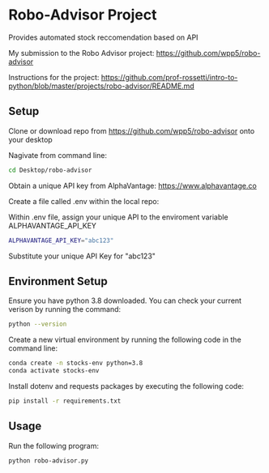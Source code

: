 # Robo-Advisor Project

Provides automated stock reccomendation based on API 

My submission to the Robo Advisor project:
https://github.com/wpp5/robo-advisor

Instructions for the project:
https://github.com/prof-rossetti/intro-to-python/blob/master/projects/robo-advisor/README.md

## Setup

Clone or download repo from https://github.com/wpp5/robo-advisor onto your desktop

Nagivate from command line:
```sh
cd Desktop/robo-advisor
```

Obtain a unique API key from AlphaVantage: 
https://www.alphavantage.co

Create a file called .env within the local repo:

Within .env file, assign your unique API to the enviroment variable ALPHAVANTAGE_API_KEY

```sh 
ALPHAVANTAGE_API_KEY="abc123"
```
Substitute your unique API Key for "abc123"


## Environment Setup

Ensure you have python 3.8 downloaded. You can check your current verison by running the command:

```sh
python --version
```

Create a new virtual environment by running the following code in the command line:

```sh
conda create -n stocks-env python=3.8
conda activate stocks-env 
```

Install dotenv and requests packages by executing the following code:

```sh
pip install -r requirements.txt
```

## Usage

Run the following program:

```sh
python robo-advisor.py
```


